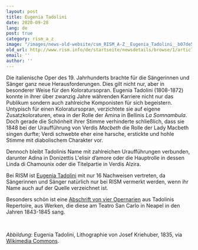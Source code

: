 ```yaml
---
layout: post
title: Eugenia Tadolini
date: 2020-09-28
lang: de
post: true
category: rism_a_z
image: "/images/news-old-website/csm_RISM_A-Z__Eugenia_Tadolini__b07de51394.jpg"
old_url: http://www.rism.info/de/startseite/newsdetails/browse/1/article/64/eugenia-tadolini.html
email: ''
author: ''
---
```


Die italienische Oper des 19. Jahrhunderts brachte für die Sängerinnen und Sänger ganz neue Herausforderungen. Dies gilt nicht nur, aber in besonderer Weise für den Koloratursopran. Eugenia Tadolini (1808-1872) konnte in ihrer über zwanzig Jahre währenden Karriere nicht nur das Publikum sondern auch zahlreiche Komponisten für sich begeistern. Untypisch für einen Koloratursopran, verzichtete sie auf eigene Zusatzkoloraturen, etwa in der Rolle der Amina in Bellinis _La Somnambula_. Doch gerade die Schönheit ihrer Stimme verhinderte schließlich, dass sie 1848 bei der Uraufführung von Verdis _Macbeth_ die Rolle der Lady Macbeth singen durfte; Verdi schwebte eher eine harsche, erstickte und hohle Stimme mit diabolischem Charakter vor.

Dennoch bleibt Tadolinis Name mit zahlreichen Uraufführungen verbunden, darunter Adina in Donizettis L'elisir d’amore oder die Hauptrolle in dessen Linda di Chamounix oder die Titelpartie in Verdis Alzira.

Bei RISM ist [Eugenia Tadolini](https://opac.rism.info/search?View=rism&q=Tadolini+Eugenia) mit nur 16 Nachweisen vertreten, da Sängerinnen und Sänger natürlich nur bei RISM vermerkt werden, wenn ihr Name auch auf der Quelle verzeichnet ist.

Besonders schön ist eine [Abschrift von vier Opernarien](http://link "external-link-new-window") aus Tadolinis Repertoire, aus Werken, die diese am Teatro San Carlo in Neapel in den Jahren 1843-1845 sang.

&nbsp;

_Abbildung_: Eugenia Tadolini, Lithographie von Josef Kriehuber, 1835, via [Wikimedia Commons](https://de.wikipedia.org/wiki/Datei:Eugenia_Tadolini.jpg).

&nbsp;

